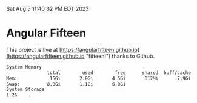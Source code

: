 Sat Aug  5 11:40:32 PM EDT 2023

# Angular Fifteen


This project is live at [https://angularfifteen.github.io](https://angularfifteen.github.io "fifteen!") thanks to Github.

```bash
System Memory
               total        used        free      shared  buff/cache   available
Mem:            15Gi       2.8Gi       4.5Gi       612Mi       7.9Gi        11Gi
Swap:          8.0Gi       1.1Gi       6.9Gi
System Storage
1.2G	.
```
```bash
